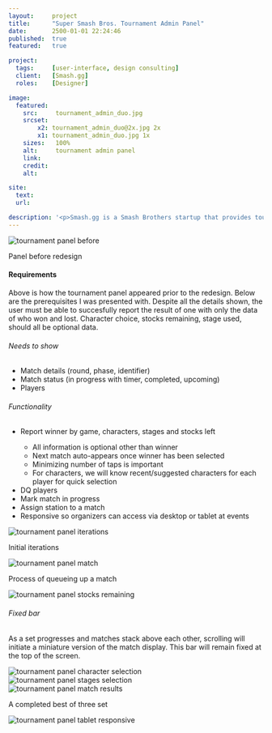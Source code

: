 ```yaml
---
layout:     project
title:      "Super Smash Bros. Tournament Admin Panel"
date:       2500-01-01 22:24:46
published:  true
featured:   true

project:
  tags:     [user-interface, design consulting]
  client:   [Smash.gg]
  roles:    [Designer]

image:
  featured:
    src:     tournament_admin_duo.jpg
    srcset:  
        x2: tournament_admin_duo@2x.jpg 2x
        x1: tournament_admin_duo.jpg 1x
    sizes:   100%
    alt:     tournament admin panel
    link:
    credit:
    alt:

site:
  text: 
  url: 

description: '<p>Smash.gg is a Smash Brothers startup that provides tournament organizers a platform to register players and conduct tournament brackets. I was tasked with redesigning their user-interface for the tournament admin panel. The panel is only accessible to hosts running a bracket.</p>'
---
```


<div class="width--full">
<img src="{{ site.baseurl }}/img/work/tournament-admin/tournament_admin_before.jpg" srcset="{{ site.baseurl }}/img/work/tournament-admin/tournament_admin_before@2x.jpg 2x, {{ site.baseurl }}/img/work/tournament-admin/tournament_admin_before.jpg 1x" sizes="100%" alt="tournament panel before">
<p class="caption f--l ta--l">Panel before redesign</p>
</div>

<div class="project__text-wrap">
  <h4 class="m-b-xs">Requirements</h4>
  <p>Above is how the tournament panel appeared prior to the redesign. Below are the prerequisites I was presented with. Despite all the details shown, the user must be able to succesfully report the result of one  with only the data of who won and lost. Character choice, stocks remaining, stage used, should all be optional data.</p>


  <h6>Needs to show</h6>
  <ul>
    <li>Match details (round, phase, identifier)</li>
    <li>Match status (in progress with timer, completed, upcoming)</li>
    <li>Players</li>
  </ul>

  <h6>Functionality</h6>
  <ul>
    <li>Report winner by game, characters, stages and stocks left</li>
      <ul>
        <li>All information is optional other than winner</li>
        <li>Next match auto-appears once winner has been selected</li>
        <li>Minimizing number of taps is important</li>
        <li>For characters, we will know recent/suggested characters for each player for quick selection</li>
        </ul>
    <li>DQ players</li>
    <li>Mark match in progress</li>
    <li>Assign station to a match</li>
    <li>Responsive so organizers can access via desktop or tablet at events</li>
  </ul>
</div>

<div class="width--wide">
<img src="{{ site.baseurl }}/img/work/tournament-admin/tournament_admin_drafts.jpg" srcset="{{ site.baseurl }}/img/work/tournament-admin/tournament_admin_drafts@2x.jpg 2x, {{ site.baseurl }}/img/work/tournament-admin/tournament_admin_drafts.jpg 1x" sizes="100%" alt="tournament panel iterations">   
<p class="caption f--l ta--left">Initial iterations</p>
</div>

<div class="width--wide">
<img src="{{ site.baseurl }}/img/work/tournament-admin/tournament_admin_start.jpg" srcset="{{ site.baseurl }}/img/work/tournament-admin/tournament_admin_start@2x.jpg 2x, {{ site.baseurl }}/img/work/tournament-admin/tournament_admin_start.jpg 1x" sizes="100%" alt="tournament panel match">   
<p class="caption f--l ta--left">Process of queueing up a match</p>
</div>    

<div class="width--wide">
<img src="{{ site.baseurl }}/img/work/tournament-admin/tournament_admin_stocks.jpg" srcset="{{ site.baseurl }}/img/work/tournament-admin/tournament_admin_stocks@2x.jpg 2x, {{ site.baseurl }}/img/work/tournament-admin/tournament_admin_stocks.jpg 1x" sizes="100%" alt="tournament panel stocks remaining">
</div>

<div class="project__text-wrap">
  <h6 class="m-b-xs">Fixed bar</h6>
  <p>As a set progresses and matches stack above each other, scrolling will initiate a miniature version of the match display. This bar will remain fixed at the top of the screen.</p>
</div>

<div class="width--wide">
<img src="{{ site.baseurl }}/img/work/tournament-admin/tournament_admin_characters.jpg" srcset="{{ site.baseurl }}/img/work/tournament-admin/tournament_admin_characters@2x.jpg 2x, {{ site.baseurl }}/img/work/tournament-admin/tournament_admin_characters.jpg 1x" sizes="100%" alt="tournament panel character selection">   
</div>

<div class="width--wide">
<img src="{{ site.baseurl }}/img/work/tournament-admin/tournament_admin_stages.jpg" srcset="{{ site.baseurl }}/img/work/tournament-admin/tournament_admin_stages@2x.jpg 2x, {{ site.baseurl }}/img/work/tournament-admin/tournament_admin_stages.jpg 1x" sizes="100%" alt="tournament panel stages selection">   
</div>

<div class="width--full">
<img src="{{ site.baseurl }}/img/work/tournament-admin/tournament_admin_result.jpg" srcset="{{ site.baseurl }}/img/work/tournament-admin/tournament_admin_result@2x.jpg 2x, {{ site.baseurl }}/img/work/tournament-admin/tournament_admin_result.jpg 1x" sizes="100%" alt="tournament panel match results">   
<p class="caption f--l ta--l">A completed best of three set</p>
</div>

<div class="width--full">
<img src="{{ site.baseurl }}/img/work/tournament-admin/tournament_admin_tablet.jpg" srcset="{{ site.baseurl }}/img/work/tournament-admin/tournament_admin_tablet@2x.jpg 2x, {{ site.baseurl }}/img/work/tournament-admin/tournament_admin_tablet.jpg 1x" sizes="100%" alt="tournament panel tablet responsive">   
</div>